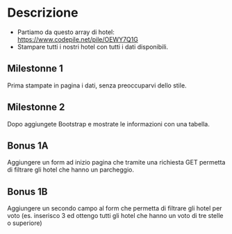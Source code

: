 # Descrizione

- Partiamo da questo array di hotel: https://www.codepile.net/pile/OEWY7Q1G
- Stampare tutti i nostri hotel con tutti i dati disponibili.

## Milestonne 1

Prima stampate in pagina i dati, senza preoccuparvi dello stile.

## Milestonne 2

Dopo aggiungete Bootstrap e mostrate le informazioni con una tabella.

## Bonus 1A

Aggiungere un form ad inizio pagina che tramite una richiesta GET permetta di filtrare gli hotel che hanno un parcheggio.

## Bonus 1B

Aggiungere un secondo campo al form che permetta di filtrare gli hotel per voto (es. inserisco 3 ed ottengo tutti gli hotel che hanno un voto di tre stelle o superiore)
